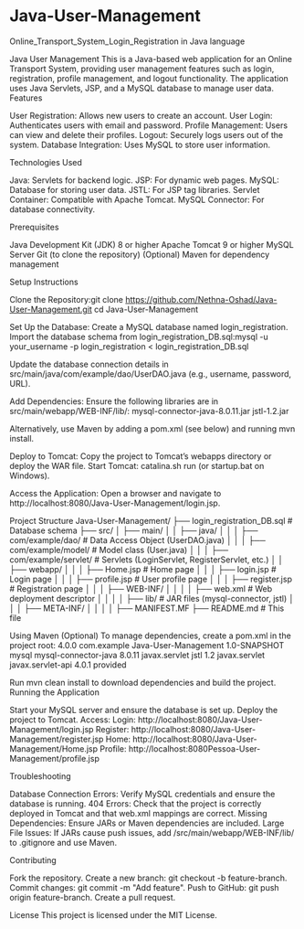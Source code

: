 # Java-User-Management
Online_Transport_System_Login_Registration in Java language 

Java User Management
This is a Java-based web application for an Online Transport System, providing user management features such as login, registration, profile management, and logout functionality. The application uses Java Servlets, JSP, and a MySQL database to manage user data.
Features

User Registration: Allows new users to create an account.
User Login: Authenticates users with email and password.
Profile Management: Users can view and delete their profiles.
Logout: Securely logs users out of the system.
Database Integration: Uses MySQL to store user information.

Technologies Used

Java: Servlets for backend logic.
JSP: For dynamic web pages.
MySQL: Database for storing user data.
JSTL: For JSP tag libraries.
Servlet Container: Compatible with Apache Tomcat.
MySQL Connector: For database connectivity.

Prerequisites

Java Development Kit (JDK) 8 or higher
Apache Tomcat 9 or higher
MySQL Server
Git (to clone the repository)
(Optional) Maven for dependency management

Setup Instructions

Clone the Repository:git clone https://github.com/Nethna-Oshad/Java-User-Management.git
cd Java-User-Management


Set Up the Database:
Create a MySQL database named login_registration.
Import the database schema from login_registration_DB.sql:mysql -u your_username -p login_registration < login_registration_DB.sql


Update the database connection details in src/main/java/com/example/dao/UserDAO.java (e.g., username, password, URL).


Add Dependencies:
Ensure the following libraries are in src/main/webapp/WEB-INF/lib/:
mysql-connector-java-8.0.11.jar
jstl-1.2.jar


Alternatively, use Maven by adding a pom.xml (see below) and running mvn install.


Deploy to Tomcat:
Copy the project to Tomcat’s webapps directory or deploy the WAR file.
Start Tomcat: catalina.sh run (or startup.bat on Windows).


Access the Application:
Open a browser and navigate to http://localhost:8080/Java-User-Management/login.jsp.



Project Structure
Java-User-Management/
├── login_registration_DB.sql        # Database schema
├── src/
│   ├── main/
│   │   ├── java/
│   │   │   ├── com/example/dao/     # Data Access Object (UserDAO.java)
│   │   │   ├── com/example/model/   # Model class (User.java)
│   │   │   ├── com/example/servlet/ # Servlets (LoginServlet, RegisterServlet, etc.)
│   │   ├── webapp/
│   │   │   ├── Home.jsp             # Home page
│   │   │   ├── login.jsp            # Login page
│   │   │   ├── profile.jsp          # User profile page
│   │   │   ├── register.jsp         # Registration page
│   │   │   ├── WEB-INF/
│   │   │   │   ├── web.xml          # Web deployment descriptor
│   │   │   │   ├── lib/             # JAR files (mysql-connector, jstl)
│   │   │   ├── META-INF/
│   │   │   │   ├── MANIFEST.MF
├── README.md                        # This file

Using Maven (Optional)
To manage dependencies, create a pom.xml in the project root:
<project>
    <modelVersion>4.0.0</modelVersion>
    <groupId>com.example</groupId>
    <artifactId>Java-User-Management</artifactId>
    <version>1.0-SNAPSHOT</version>
    <dependencies>
        <dependency>
            <groupId>mysql</groupId>
            <artifactId>mysql-connector-java</artifactId>
            <version>8.0.11</version>
        </dependency>
        <dependency>
            <groupId>javax.servlet</groupId>
            <artifactId>jstl</artifactId>
            <version>1.2</version>
        </dependency>
        <dependency>
            <groupId>javax.servlet</groupId>
            <artifactId>javax.servlet-api</artifactId>
            <version>4.0.1</version>
            <scope>provided</scope>
        </dependency>
    </dependencies>
</project>

Run mvn clean install to download dependencies and build the project.
Running the Application

Start your MySQL server and ensure the database is set up.
Deploy the project to Tomcat.
Access:
Login: http://localhost:8080/Java-User-Management/login.jsp
Register: http://localhost:8080/Java-User-Management/register.jsp
Home: http://localhost:8080/Java-User-Management/Home.jsp
Profile: http://localhost:8080Pessoa-User-Management/profile.jsp



Troubleshooting

Database Connection Errors: Verify MySQL credentials and ensure the database is running.
404 Errors: Check that the project is correctly deployed in Tomcat and that web.xml mappings are correct.
Missing Dependencies: Ensure JARs or Maven dependencies are included.
Large File Issues: If JARs cause push issues, add /src/main/webapp/WEB-INF/lib/ to .gitignore and use Maven.

Contributing

Fork the repository.
Create a new branch: git checkout -b feature-branch.
Commit changes: git commit -m "Add feature".
Push to GitHub: git push origin feature-branch.
Create a pull request.

License
This project is licensed under the MIT License.
